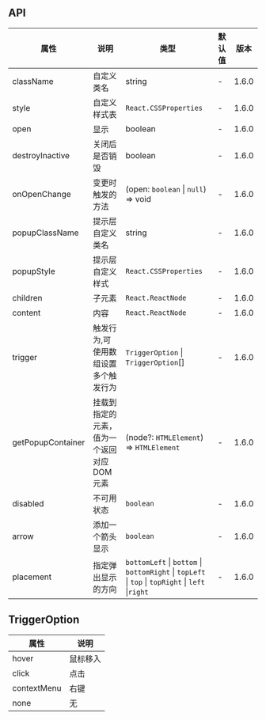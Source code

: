 ## API

| 属性              | 说明                                        | 类型                                                                                              | 默认值 | 版本  |
| ----------------- | ------------------------------------------- | ------------------------------------------------------------------------------------------------- | ------ | ----- |
| className         | 自定义类名                                  | string                                                                                            | -      | 1.6.0 |
| style             | 自定义样式表                                | `React.CSSProperties`                                                                             | -      | 1.6.0 |
| open              | 显示                                        | boolean                                                                                           | -      | 1.6.0 |
| destroyInactive   | 关闭后是否销毁                              | boolean                                                                                           | -      | 1.6.0 |
| onOpenChange      | 变更时触发的方法                            | (open: `boolean` \| `null`) => void                                                               | -      | 1.6.0 |
| popupClassName    | 提示层自定义类名                            | string                                                                                            | -      | 1.6.0 |
| popupStyle        | 提示层自定义样式                            | `React.CSSProperties`                                                                             | -      | 1.6.0 |
| children          | 子元素                                      | `React.ReactNode`                                                                                 | -      | 1.6.0 |
| content           | 内容                                        | `React.ReactNode`                                                                                 | -      | 1.6.0 |
| trigger           | 触发行为,可使用数组设置多个触发行为         | `TriggerOption` \| `TriggerOption`[]                                                              | -      | 1.6.0 |
| getPopupContainer | 挂载到指定的元素，值为一个返回对应 DOM 元素 | (node?: `HTMLElement`) => `HTMLElement`                                                           | -      | 1.6.0 |
| disabled          | 不可用状态                                  | `boolean`                                                                                         | -      | 1.6.0 |
| arrow             | 添加一个箭头显示                            | `boolean`                                                                                         | -      | 1.6.0 |
| placement         | 指定弹出显示的方向                          | `bottomLeft` \| `bottom` \| `bottomRight` \| `topLeft` \| `top` \| `topRight` \| `left` \|`right` | -      | 1.6.0 |

## TriggerOption

| 属性        | 说明     |
| ----------- | -------- |
| hover       | 鼠标移入 |
| click       | 点击     |
| contextMenu | 右键     |
| none        | 无       |
